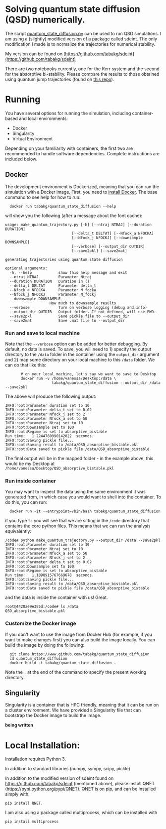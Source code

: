 # Solving quantum state diffusion (QSD) numerically.

The script [quantum_state_diffusion.py](quantum_state_diffusion.py) can be used to run QSD simulations.
I am using a (slightly) modified version of a package called sdeint. The only
modification I made is to normalize the trajectories for numerical stability.

My version can be found on [https://github.com/tabakg/sdeint](https://github.com/tabakg/sdeint)

There are two notebooks currently, one for the Kerr system and the second
for the absorptive bi-stability. Please compare the results to those obtained
using quantum jump trajectories (found on [this repo](https://github.com/tabakg/diffusion_maps)).

# Running

You have several options for running the simulation, including container-based and local environments:

- Docker 
- Singularity
- Virtual Environment

Depending on your familiarity with containers, the first two are recommended to handle software dependencies. Complete instructions are included below.


## Docker
The development environment is Dockerized, meaning that you can run the simulation with a Docker image. First, you need to [install Docker](http://54.71.194.30:4111/engine/installation). The base command to see help for how to run:


      docker run tabakg/quantum_state_diffusion --help


will show you the following (after a message about the font cache):


	usage: make_quantum_trajectory.py [-h] [--ntraj NTRAJ] [--duration DURATION]
		                          [--delta_t DELTAT] [--Nfock_a NFOCKA]
		                          [--Nfock_j NFOCKJ] [--downsample DOWNSAMPLE]
		                          [--verbose] [--output_dir OUTDIR]
		                          [--save2pkl] [--save2mat]

	generating trajectories using quantum state diffusion

	optional arguments:
	  -h, --help            show this help message and exit
	  --ntraj NTRAJ         Parameter Ntraj
	  --duration DURATION   Duration in ()
	  --delta_t DELTAT      Parameter delta_t
	  --Nfock_a NFOCKA      Parameter N_focka
	  --Nfock_j NFOCKJ      Parameter N_fockj
	  --downsample DOWNSAMPLE
		                How much to downsample results
	  --verbose             Turn on verbose logging (debug and info)
	  --output_dir OUTDIR   Output folder. If not defined, will use PWD.
	  --save2pkl            Save pickle file to --output_dir
	  --save2mat            Save .mat file to --output_dir


### Run and save to local machine

Note that the `--verbose` option can be added for better debugging. By default, no data is saved. To save, you will need to 1) specify the output directory to the `/data` folder in the container using the `output_dir` argument and 2) map some directory on your local machine to this `/data` folder.  We can do that like this:


           # on your local machine, let's say we want to save to Desktop
           docker run -v /home/vanessa/Desktop:/data \
                         tabakg/quantum_state_diffusion --output_dir /data --save2pkl
           
           
The above will produce the following output:

	INFO:root:Parameter duration set to 10
	INFO:root:Parameter delta_t set to 0.02
	INFO:root:Parameter Nfock_j set to 2
	INFO:root:Parameter Nfock_a set to 50
	INFO:root:Parameter Ntraj set to 10
	INFO:root:Downsample set to 100
	INFO:root:Regime is set to absorptive_bistable
	Run time:   1.2244760990142822  seconds.
	INFO:root:Saving pickle file...
	INFO:root:Saving result to /data/QSD_absorptive_bistable.pkl
	INFO:root:Data saved to pickle file /data/QSD_absorptive_bistable


The final output will be in the mapped folder - in the example above, this would be my Desktop at `/home/vanessa/Desktop/QSD_absorptive_bistable.pkl`


### Run inside container
You may want to inspect the data using the same environment it was generated from, in which case you would want to shell into the container. To do this, you can run:


      docker run -it --entrypoint=/bin/bash tabakg/quantum_state_diffusion


if you type `ls` you will see that we are sitting in the `/code` directory that contains the core python files. This means that we can run the analysis equivalently:


	/code# python make_quantum_trajectory.py --output_dir /data --save2pkl
	INFO:root:Parameter duration set to 10
	INFO:root:Parameter Ntraj set to 10
	INFO:root:Parameter Nfock_a set to 50
	INFO:root:Parameter Nfock_j set to 2
	INFO:root:Parameter delta_t set to 0.02
	INFO:root:Downsample set to 100
	INFO:root:Regime is set to absorptive_bistable
	Run time:   1.1898915767669678  seconds.
	INFO:root:Saving pickle file...
	INFO:root:Saving result to /data/QSD_absorptive_bistable.pkl
	INFO:root:Data saved to pickle file /data/QSD_absorptive_bistable


and the data is inside the container with us! Great.

	root@4420ae9e385d:/code# ls /data
	QSD_absorptive_bistable.pkl
      

### Customize the Docker image
If you don't want to use the image from Docker Hub (for example, if you want to make changes first) you can also build the image locally. You can build the image by doing the following:


      git clone https://www.github.com/tabakg/quantum_state_diffusion
      cd quantum_state_diffusion
      docker build -t tabakg/quantum_state_diffusion .


Note the `.` at the end of the command to specify the present working directory.


## Singularity
Singularity is a container that is HPC friendly, meaning that it can be run on a cluster environment. We have provided a Singularity file that can bootstrap the Docker image to build the image.


**being written**


# Local Installation:

Installation requires Python 3.

In addition to standard libraries (numpy, sympy, scipy, pickle)

In addition to the modified version of sdeint found on
https://github.com/tabakg/sdeint (mentioned above), please install
QNET (https://pypi.python.org/pypi/QNET). QNET is on pip, and can be installed
simply with:

    pip install QNET.

I am also using a package called multiprocess, which can be installed with

    pip install multiprocess

